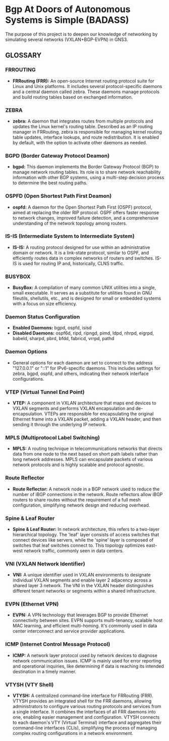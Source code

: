 # Bgp At Doors of Autonomous Systems is Simple (BADASS)

The purpose of this project is to deepen our knowledge of networking by simulating several networks (VXLAN+BGP-EVPN) in GNS3.

## GLOSSARY

### FRROUTING
- **FRRouting (FRR):** An open-source Internet routing protocol suite for Linux and Unix platforms. It includes several protocol-specific daemons and a central daemon called zebra. These daemons manage protocols and build routing tables based on exchanged information.

### ZEBRA
- **zebra:** A daemon that integrates routes from multiple protocols and updates the Linux kernel's routing table. Described as an IP routing manager in FRRouting, zebra is responsible for managing kernel routing table updates, interface lookups, and route redistribution. It is enabled by default, with the option to activate other daemons as needed.

### BGPD (Border Gateway Protocol Deamon)
- **bgpd:** This daemon implements the Border Gateway Protocol (BGP) to manage network routing tables. Its role is to share network reachability information with other BGP systems, using a multi-step decision process to determine the best routing paths.

### OSPFD (Open Shortest Path First Deamon)
- **ospfd:** A daemon for the Open Shortest Path First (OSPF) protocol, aimed at replacing the older RIP protocol. OSPF offers faster response to network changes, improved failure detection, and a comprehensive understanding of the network topology among routers.

### IS-IS (Intermediate System to Intermediate System)
- **IS-IS:** A routing protocol designed for use within an administrative domain or network. It is a link-state protocol, similar to OSPF, and efficiently routes data in complex networks of routers and switches. IS-IS is used for routing IP and, historically, CLNS traffic.

### BUSYBOX
- **BusyBox:** A compilation of many common UNIX utilities into a single, small executable. It serves as a substitute for utilities found in GNU fileutils, shellutils, etc., and is designed for small or embedded systems with a focus on size efficiency.

### Daemon Status Configuration
- **Enabled Daemons:** bgpd, ospfd, isisd
- **Disabled Daemons:** ospf6d, ripd, ripngd, pimd, ldpd, nhrpd, eigrpd, babeld, sharpd, pbrd, bfdd, fabricd, vrrpd, pathd

### Daemon Options
- General options for each daemon are set to connect to the address "127.0.0.1" or "::1" for IPv6-specific daemons. This includes settings for zebra, bgpd, ospfd, and others, indicating their network interface configurations.

### VTEP (Virtual Tunnel End Point)
- **VTEP:** A component in VXLAN architecture that maps end devices to VXLAN segments and performs VXLAN encapsulation and de-encapsulation. VTEPs are responsible for encapsulating the original Ethernet frame into a VXLAN packet, adding a VXLAN header, and then sending it through the underlying IP network.


### MPLS (Multiprotocol Label Switching)
- **MPLS:** A routing technique in telecommunications networks that directs data from one node to the next based on short path labels rather than long network addresses. MPLS can encapsulate packets of various network protocols and is highly scalable and protocol agnostic.

### Route Reflector
- **Route Reflector:** A network node in a BGP network used to reduce the number of iBGP connections in the network. Route reflectors allow iBGP routers to share routes without the requirement of a full mesh configuration, simplifying network design and reducing overhead.

### Spine & Leaf Router
- **Spine & Leaf Router:** In network architecture, this refers to a two-layer hierarchical topology. The 'leaf' layer consists of access switches that connect devices like servers, while the 'spine' layer is composed of switches that leaf switches connect to. This topology optimizes east-west network traffic, commonly seen in data centers.

### VNI (VXLAN Network Identifier)
- **VNI:** A unique identifier used in VXLAN environments to designate individual VXLAN segments and enable layer 2 adjacency across a shared layer 3 network. The VNI in the VXLAN header distinguishes different tenant networks or segments within a shared infrastructure.

### EVPN (Ethernet VPN)
- **EVPN:** A VPN technology that leverages BGP to provide Ethernet connectivity between sites. EVPN supports multi-tenancy, scalable host MAC learning, and efficient multi-homing. It's commonly used in data center interconnect and service provider applications.

### ICMP (Internet Control Message Protocol)
- **ICMP:** A network layer protocol used by network devices to diagnose network communication issues. ICMP is mainly used for error reporting and operational inquiries, like determining if data is reaching its intended destination in a timely manner.


### VTYSH (VTY Shell)
- **VTYSH:** A centralized command-line interface for FRRouting (FRR). VTYSH provides an integrated shell for the FRR daemons, allowing administrators to configure various routing protocols and services from a single interface. It combines the interfaces of all FRR daemons into one, enabling easier management and configuration. VTYSH connects to each daemon's VTY (Virtual Terminal) interface and aggregates their command-line interfaces (CLIs), simplifying the process of managing complex routing configurations in a network environment.